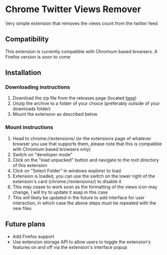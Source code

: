 # Chrome Twitter Views Remover 
Very simple extension that removes the views count from the twitter feed 

## Compatibility
This extension is currently compatible with Chromium based browsers. A Firefox version is soon to come


## Installation
### Downloading instructions
1. Download the zip file from the releases page (located [here](https://github.com/acoolindividual/Chrome-Twitter-Views-Remover/releases))
2. Unzip the archive to a folder of your choice (preferably outside of your downloads folder)
3. Mount the extension as described below

### Mount instructions
1. Head to chrome://extensions/ (or the extensions page of whatever browser you use that supports them, please note that this is compatible with Chromium based browsers only)
2. Switch on "developer mode"
3. Click on the "load unpacked" button and navigate to the root directory of this extension
4. Click on "Select Folder" in windows explorer to load
5. Extension is loaded, you can use the switch on the lower right of the extension's card (chrome://extensions/) to disable it
6. This may cease to work soon as the formatting of the views icon may change, I will try to update it asap in this case
7. This will likely be updated in the future to add interface for user interaction, in which case the above steps must be repeated with the new files

## Future plans
- Add Firefox support
- Use extension storage API to allow users to toggle the extension's features on and off via the extension's interface popup 